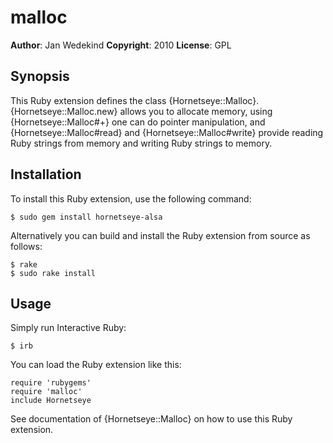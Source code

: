 malloc
======

**Author**:       Jan Wedekind
**Copyright**:    2010
**License**:      GPL

Synopsis
--------

This Ruby extension defines the class {Hornetseye::Malloc}. {Hornetseye::Malloc.new} allows you to allocate memory, using {Hornetseye::Malloc#+} one can do pointer manipulation, and {Hornetseye::Malloc#read} and {Hornetseye::Malloc#write} provide reading Ruby strings from memory and writing Ruby strings to memory.

Installation
------------

To install this Ruby extension, use the following command:

    $ sudo gem install hornetseye-alsa

Alternatively you can build and install the Ruby extension from source as follows:

    $ rake
    $ sudo rake install

Usage
-----

Simply run Interactive Ruby:

    $ irb

You can load the Ruby extension like this:

    require 'rubygems'
    require 'malloc'
    include Hornetseye

See documentation of {Hornetseye::Malloc} on how to use this Ruby extension.

